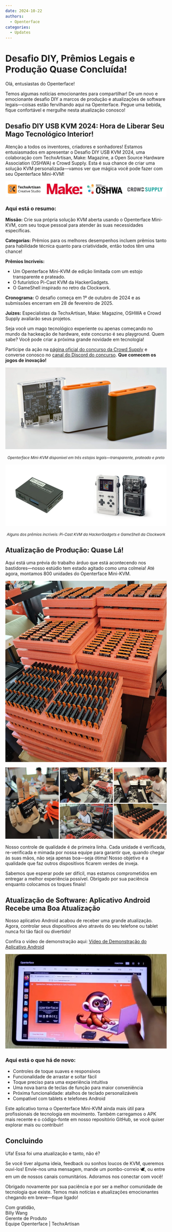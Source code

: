 ```yaml
---
date: 2024-10-22
authors:
  - Openterface
categories:
  - Updates
---
```


# Desafio DIY, Prêmios Legais e Produção Quase Concluída!

Olá, entusiastas do Openterface!

Temos algumas notícias emocionantes para compartilhar! De um novo e emocionante desafio DIY a marcos de produção e atualizações de software legais—coisas estão fervilhando aqui na Openterface. Pegue uma bebida, fique confortável e mergulhe nesta atualização conosco!

## Desafio DIY USB KVM 2024: Hora de Liberar Seu Mago Tecnológico Interior!

Atenção a todos os inventores, criadores e sonhadores! Estamos entusiasmados em apresentar o Desafio DIY USB KVM 2024, uma colaboração com TechxArtisan, Make: Magazine, a Open Source Hardware Association (OSHWA) e Crowd Supply. Esta é sua chance de criar uma solução KVM personalizada—vamos ver que mágica você pode fazer com seu Openterface Mini-KVM!

![logotipos techxartisan, make magazine, oshwa, crowdsouce](pic/241022-1.webp)

### Aqui está o resumo:

**Missão:** Crie sua própria solução KVM aberta usando o Openterface Mini-KVM, com seu toque pessoal para atender às suas necessidades específicas.

**Categorias:** Prêmios para os melhores desempenhos incluem prêmios tanto para habilidade técnica quanto para criatividade, então todos têm uma chance!

**Prêmios Incríveis:**

- Um Openterface Mini-KVM de edição limitada com um estojo transparente e prateado.
- O futurístico Pi-Cast KVM da HackerGadgets.
- O GameShell inspirado no retro da Clockwork.

**Cronograma:** O desafio começa em 1º de outubro de 2024 e as submissões encerram em 28 de fevereiro de 2025.

**Juízes:** Especialistas da TechxArtisan, Make: Magazine, OSHWA e Crowd Supply avaliarão seus projetos.

Seja você um mago tecnológico experiente ou apenas começando no mundo da hackeação de hardware, este concurso é seu playground. Quem sabe? Você pode criar a próxima grande novidade em tecnologia!

Participe da ação na [página oficial do concurso da Crowd Supply](https://www.crowdsupply.com/techxartisan/usb-kvm-diy-challenge-2024) e converse conosco no [canal do Discord do concurso](https://discord.com/invite/YhKVzDujkT). **Que comecem os jogos de inovação!**

![Openterface Mini-KVM disponível em três estojos legais—transparente, prateado e preto](pic/241022-2.webp)
<p style="text-align: center;"><small><em>Openterface Mini-KVM disponível em três estojos legais—transparente, prateado e preto</em></small></p>

![Alguns dos prêmios incríveis: Pi-Cast KVM da HackerGadgets e GameShell da Clockwork](pic/241022-3.webp)
<p style="text-align: center;"><small><em>Alguns dos prêmios incríveis: Pi-Cast KVM da HackerGadgets e GameShell da Clockwork</em></small></p>

## Atualização de Produção: Quase Lá!

Aqui está uma prévia do trabalho árduo que está acontecendo nos bastidores—nosso estúdio tem estado agitado como uma colmeia! Até agora, montamos 800 unidades do Openterface Mini-KVM.

![unidades montadas](pic/241022-4.webp)

![Imagem do progresso da produção](pic/241022-5.webp)

Nosso controle de qualidade é de primeira linha. Cada unidade é verificada, re-verificada e mimada por nossa equipe para garantir que, quando chegar às suas mãos, não seja apenas boa—seja ótima! Nosso objetivo é a qualidade que faz outros dispositivos ficarem verdes de inveja.

Sabemos que esperar pode ser difícil, mas estamos comprometidos em entregar a melhor experiência possível. Obrigado por sua paciência enquanto colocamos os toques finais!

## Atualização de Software: Aplicativo Android Recebe uma Boa Atualização

Nosso aplicativo Android acabou de receber uma grande atualização. Agora, controlar seus dispositivos alvo através do seu telefone ou tablet nunca foi tão fácil ou divertido!

Confira o vídeo de demonstração aqui: [Vídeo de Demonstração do Aplicativo Android](https://x.com/TechxArtisan/status/1840587612148699398)

[![dedo tocando no aplicativo Android](pic/241022-6.webp)](https://x.com/TechxArtisan/status/1840587612148699398)

### Aqui está o que há de novo:
- Controles de toque suaves e responsivos
- Funcionalidade de arrastar e soltar fácil
- Toque preciso para uma experiência intuitiva
- Uma nova barra de teclas de função para maior conveniência
- Próxima funcionalidade: atalhos de teclado personalizáveis
- Compatível com tablets e telefones Android

Este aplicativo torna o Openterface Mini-KVM ainda mais útil para profissionais de tecnologia em movimento. Também carregamos o APK mais recente e o código-fonte em nosso repositório GitHub, se você quiser explorar mais ou contribuir!

## Concluindo

Ufa! Essa foi uma atualização e tanto, não é?

Se você tiver alguma ideia, feedback ou sonhos loucos de KVM, queremos ouvi-los! Envie-nos uma mensagem, mande um pombo-correio 🕊️, ou entre em um de nossos canais comunitários. Adoramos nos conectar com você!

Obrigado novamente por sua paciência e por ser a melhor comunidade de tecnologia que existe. Temos mais notícias e atualizações emocionantes chegando em breve—fique ligado!

Com gratidão,  
Billy Wang  
Gerente de Produto  
Equipe Openterface | TechxArtisan









